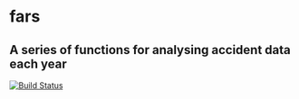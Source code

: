 # fars

## A series of functions for analysing accident data each year

[![Build Status](https://travis-ci.com/ynren1020/fars.svg?branch=master)](https://travis-ci.com/ynren1020/fars)


